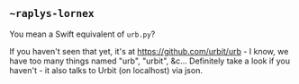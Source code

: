 ## `~raplys-lornex`
You mean a Swift equivalent of `urb.py`?

If you haven't seen that yet, it's at <https://github.com/urbit/urb> - I know, we have too many things named "urb", "urbit", &c... Definitely take a look if you haven't - it also talks to Urbit (on localhost) via json. 
